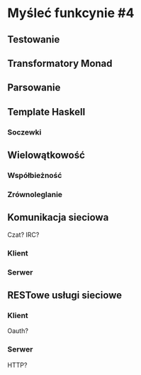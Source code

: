 # Myśleć funkcynie #4

## Testowanie

## Transformatory Monad

## Parsowanie

## Template Haskell
### Soczewki

## Wielowątkowość
### Współbieżność

### Zrównoleglanie

## Komunikacja sieciowa
Czat? IRC?

### Klient

### Serwer

## RESTowe usługi sieciowe
### Klient
Oauth?

### Serwer
HTTP?
